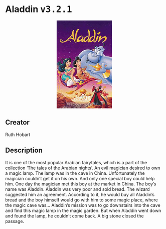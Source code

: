
# Aladdin <kbd>v3.2.1</kbd>

<center>
  <img src="./cover-1024.jpg"/>
</center>

## Creator
Ruth Hobart

## Description
<p>It is one of the most popular Arabian fairytales, which is a part of the collection ‘The tales of the Arabian nights’.  An evil magician desired to own a magic lamp. The lamp was in the cave in China. Unfortunately the magician couldn’t get it on his own. And only one special boy could help him.  One day the magician met this boy at the market in China. The boy’s name was Aladdin. Aladdin was very poor and sold bread. The wizard suggested him an agreement. According to it, he would buy all Aladdin’s bread and the boy himself would go with him to some magic place, where the magic cave was... Aladdin’s mission was to go downstairs into the cave and find this magic lamp in the magic garden.  But when Aladdin went down and found the lamp, he couldn’t come back. A big stone closed the passage.</p>
